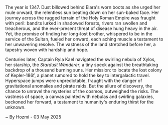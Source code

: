 
The year is 1347.  Dust billowed behind Elara's worn boots as she urged her mule onward, the relentless sun beating down on her sun-baked face.  Her journey across the rugged terrain of the Holy Roman Empire was fraught with peril: bandits lurked in shadowed forests, rivers ran swollen and treacherous, and the ever-present threat of disease hung heavy in the air.  Yet, the promise of finding her long-lost brother, whispered to be in the service of the Sultan, fueled her onward, each aching muscle a testament to her unwavering resolve.  The vastness of the land stretched before her, a tapestry woven with hardship and hope.

Centuries later, Captain Ryla Kael navigated the swirling nebula of Xylos, her starship, the *Stardust Wanderer*, a tiny speck against the breathtaking backdrop of a thousand burning suns.  Her mission: to locate the lost colony of Kepler-186f, a planet rumored to hold the key to intergalactic travel.  Hyperspace jumps were unpredictable, fraught with the danger of gravitational anomalies and pirate raids.  But the allure of discovery, the chance to unravel the mysteries of the cosmos, outweighed the risks.  The vastness of space, a canvas painted with nebulas and swirling galaxies, beckoned her forward, a testament to humanity's enduring thirst for the unknown.

~ By Hozmi - 03 May 2025
